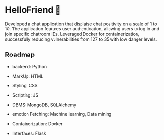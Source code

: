 
# HelloFriend 👋

Developed a chat application that displaise chat positivity on a scale of 1 to 10. The application features user authentication, allowing users to log in and join specific chatroom IDs. Leveraged Docker for containerization, successfully reducing vulnerabilities from 127 to 35 with low danger levels.


## Roadmap

- backend: Python

- MarkUp: HTML

- Styling: CSS

- Scripting: JS

- DBMS: MongoDB, SQLAlchemy

- emotion Fetching: Machine learning, Data mining

- Containerization: Docker

- Interfaces: Flask




